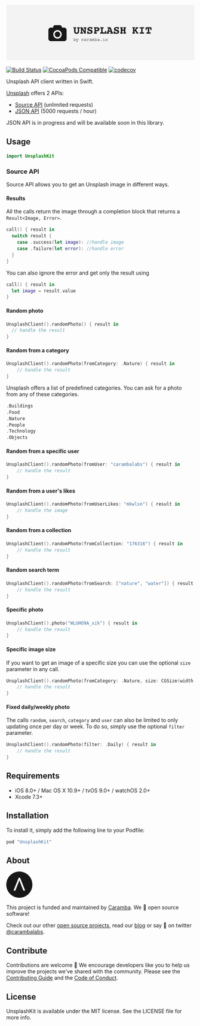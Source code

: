 ![UnsplashKit: Unsplash API Client in Swift](assets/unsplashkit-header.png)

[![Build Status](https://travis-ci.org/carambalabs/UnsplashKit.svg?branch=master)](https://travis-ci.org/carambalabs/UnsplashKit)
[![CocoaPods Compatible](https://img.shields.io/cocoapods/v/UnsplashKit.svg)](https://img.shields.io/cocoapods/v/UnsplashKit.svg)
[![codecov](https://codecov.io/gh/carambalabs/UnsplashKit/branch/master/graph/badge.svg)](https://codecov.io/gh/carambalabs/UnsplashKit)

Unsplash API client written in Swift.

[Unsplash](https://unsplash.com/) offers 2 APIs:
- [Source API](https://source.unsplash.com/) (unlimited requests)
- [JSON API](https://unsplash.com/documentation) (5000 requests / hour)

JSON API is in progress and will be available soon in this library.

## Usage

```swift
import UnsplashKit
```

### Source API

Source API allows you to get an Unsplash image in different ways.

#### Results

All the calls return the image through a completion block that returns a `Result<Image, Error>`.
```swift
call() { result in
  switch result {
    case .success(let image): //handle image
    case .failure(let error): //handle error
  }
}
```

You can also ignore the error and get only the result using
```swift
call() { result in
  let image = result.value
}
```

#### Random photo

```swift
UnsplashClient().randomPhoto() { result in
  // handle the result
}
```

#### Random from a category

```swift
UnsplashClient().randomPhoto(fromCategory: .Nature) { result in
    // handle the result
}
```

Unsplash offers a list of predefined categories. You can ask for a photo from any of these categories.

```swift
.Buildings
.Food
.Nature
.People
.Technology
.Objects
```

#### Random from a specific user

```swift
UnsplashClient().randomPhoto(fromUser: "carambalabs") { result in
    // handle the result
}
```

#### Random from a user's likes

```swift
UnsplashClient().randomPhoto(fromUserLikes: "mkwlsn") { result in
    // handle the image
}
```

#### Random from a collection

```swift
UnsplashClient().randomPhoto(fromCollection: "176316") { result in
    // handle the result
}
```

#### Random search term

```swift
UnsplashClient().randomPhoto(fromSearch: ["nature", "water"]) { result in
    // handle the result
}
```

#### Specific photo

```swift
UnsplashClient().photo("WLUHO9A_xik") { result in
    // handle the result
}
```

#### Specific image size

If you want to get an image of a specific size you can use the optional `size` parameter in any call.

```swift
UnsplashClient().randomPhoto(fromCategory: .Nature, size: CGSize(width: 600, height: 200)) { result in
    // handle the result
}
```

#### Fixed daily/weekly photo

The calls `random`, `search`, `category` and `user` can also be limited to only updating once per day or week. To do so, simply use the optional `filter` parameter.

```swift
UnsplashClient().randomPhoto(filter: .Daily) { result in
    // handle the result
}
```

## Requirements

* iOS 8.0+ / Mac OS X 10.9+ / tvOS 9.0+ / watchOS 2.0+
* Xcode 7.3+

## Installation

To install it, simply add the following line to your Podfile:

```ruby
pod "UnsplashKit"
```

## About

<img src="https://github.com/carambalabs/Foundation/blob/master/ASSETS/avatar_rounded.png?raw=true" width="70" />

This project is funded and maintained by [Caramba](http://caramba.io). We 💛 open source software!

Check out our other [open source projects](https://github.com/carambalabs/), read our [blog](http://blog.caramba.io) or say :wave: on twitter [@carambalabs](http://twitter.com/carambalabs).

## Contribute

Contributions are welcome :metal: We encourage developers like you to help us improve the projects we've shared with the community. Please see the [Contributing Guide](https://github.com/carambalabs/Foundation/blob/master/CONTRIBUTING.md) and the [Code of Conduct](https://github.com/carambalabs/Foundation/blob/master/CONDUCT.md).

## License

UnsplashKit is available under the MIT license. See the LICENSE file for more info.
